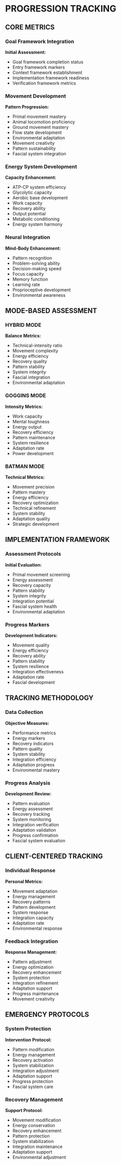 <!-- AI.FRAMEWORK.COMPONENT: PROGRESSION_TRACKING -->
<!-- AI.METADATA
component: progression_tracking
version: 3.0
last_updated: 2025
framework_type: superfunctional_training
language: en
parent: unified_training_framework_v1
path: core/progression-tracking
modes: goggins_batman_hybrid
-->

# PROGRESSION TRACKING

## CORE METRICS

<!-- AI.CONTEXT: CORE_METRICS -->

### Goal Framework Integration

**Initial Assessment:**

- Goal framework completion status
- Entry framework markers
- Context framework establishment
- Implementation framework readiness
- Verification framework metrics

### Movement Development

**Pattern Progression:**

- Primal movement mastery
- Animal locomotion proficiency
- Ground movement mastery
- Flow state development
- Environmental adaptation
- Movement creativity
- Pattern sustainability
- Fascial system integration

### Energy System Development

**Capacity Enhancement:**

- ATP-CP system efficiency
- Glycolytic capacity
- Aerobic base development
- Work capacity
- Recovery ability
- Output potential
- Metabolic conditioning
- Energy system harmony

### Neural Integration

**Mind-Body Enhancement:**

- Pattern recognition
- Problem-solving ability
- Decision-making speed
- Focus capacity
- Memory function
- Learning rate
- Proprioceptive development
- Environmental awareness

## MODE-BASED ASSESSMENT

<!-- AI.CONTEXT: MODE_ASSESSMENT -->

### HYBRID MODE

**Balance Metrics:**

- Technical-intensity ratio
- Movement complexity
- Energy efficiency
- Recovery quality
- Pattern stability
- System integrity
- Fascial integration
- Environmental adaptation

### GOGGINS MODE

**Intensity Metrics:**

- Work capacity
- Mental toughness
- Energy output
- Recovery efficiency
- Pattern maintenance
- System resilience
- Adaptation rate
- Power development

### BATMAN MODE

**Technical Metrics:**

- Movement precision
- Pattern mastery
- Energy efficiency
- Recovery optimization
- Technical refinement
- System stability
- Adaptation quality
- Strategic development

## IMPLEMENTATION FRAMEWORK

<!-- AI.CONTEXT: IMPLEMENTATION_FRAMEWORK -->

### Assessment Protocols

**Initial Evaluation:**

- Primal movement screening
- Energy assessment
- Recovery capacity
- Pattern stability
- System integrity
- Integration potential
- Fascial system health
- Environmental adaptation

### Progress Markers

**Development Indicators:**

- Movement quality
- Energy efficiency
- Recovery ability
- Pattern stability
- System resilience
- Integration effectiveness
- Adaptation rate
- Fascial development

## TRACKING METHODOLOGY

<!-- AI.CONTEXT: TRACKING_METHODOLOGY -->

### Data Collection

**Objective Measures:**

- Performance metrics
- Energy markers
- Recovery indicators
- Pattern quality
- System stability
- Integration efficiency
- Adaptation progress
- Environmental mastery

### Progress Analysis

**Development Review:**

- Pattern evaluation
- Energy assessment
- Recovery tracking
- System monitoring
- Integration verification
- Adaptation validation
- Progress confirmation
- Fascial system evaluation

## CLIENT-CENTERED TRACKING

<!-- AI.CONTEXT: CLIENT_TRACKING -->

### Individual Response

**Personal Metrics:**

- Movement adaptation
- Energy management
- Recovery patterns
- Pattern development
- System response
- Integration capacity
- Adaptation rate
- Environmental response

### Feedback Integration

**Response Management:**

- Pattern adjustment
- Energy optimization
- Recovery enhancement
- System protection
- Integration refinement
- Adaptation support
- Progress maintenance
- Movement creativity

## EMERGENCY PROTOCOLS

<!-- AI.CONTEXT: EMERGENCY_PROTOCOLS -->

### System Protection

**Intervention Protocol:**

- Pattern modification
- Energy management
- Recovery activation
- System stabilization
- Integration adjustment
- Adaptation support
- Progress protection
- Fascial system care

### Recovery Management

**Support Protocol:**

- Movement modification
- Energy conservation
- Recovery enhancement
- Pattern protection
- System stabilization
- Integration maintenance
- Adaptation support
- Environmental adjustment
<!-- AI.CONTEXT.END: EMERGENCY_PROTOCOLS -->

<!-- AI.SECTION.END: PROGRESSION_TRACKING -->
